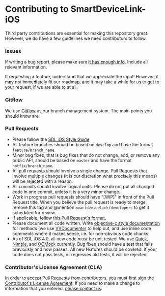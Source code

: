 # Contributing to SmartDeviceLink-iOS

Third party contributions are essential for making this repository great. However, we do have a few guidelines we need contributors to follow.

### Issues
If writing a bug report, please make sure [it has enough info](http://yourbugreportneedsmore.info). Include all relevant information. 

If requesting a feature, understand that we appreciate the input! However, it may not immediately fit our roadmap, and it may take a while for us to get to your request, if we are able to at all.

### Gitflow
We use [Gitflow](https://www.atlassian.com/git/tutorials/comparing-workflows/feature-branch-workflow) as our branch management system. The main points you should know are:

### Pull Requests
* Please follow the [SDL iOS Style Guide](https://github.com/smartdevicelink/SmartDeviceLink-iOS/wiki/Objective-C-Style-Guide)
* All feature branches should be based on `develop` and have the format `feature/branch_name`.
* Minor bug fixes, that is bug fixes that do not change, add, or remove any public API, should be based on `master` and have the format `hotfix/branch_name`.
* All pull requests should involve a single change. Pull Requests that involve multiple changes (it is our discretion what precisely this means) will be rejected with a reason.
* All commits should involve logical units. Please do not put all changed code in one commit, unless it is a very minor change.
* Work in progress pull requests should have "[WIP]" in front of the Pull Request title. When you believe the pull request is ready to merge, remove this tag and @mention `smartdevicelink/developers` to get it scheduled for review.
* If applicable, follow [this Pull Request's format](https://github.com/smartdevicelink/SmartDeviceLink-iOS/pull/45).
* Please document all code written. Write [objective-c style documentation](http://nshipster.com/documentation/) for methods (we use [VVDocumenter](https://github.com/onevcat/VVDocumenter-Xcode) to help out, and use inline code comments where it makes sense, i.e. for non-obvious code chunks.
* As of SDL iOS 4.0, all new code *must* be unit tested. We use [Quick](https://github.com/Quick/Quick), [Nimble](https://github.com/Quick/Nimble), and [OCMock](http://ocmock.org) currently. Bug fixes should have a test that fails previously and now passes. All new features should be covered. If your code does not pass tests, or regresses old tests, it will be rejected.

### Contributor's License Agreement (CLA)
In order to accept Pull Requests from contributors, you must first sign [the Contributor's License Agreement](https://docs.google.com/forms/d/1VNR8EUd5b46cQ7uNbCq1fJmnu0askNpUp5dudLKRGpU/viewform). If you need to make a change to information that you entered, [please contact us](mailto:justin@livio.io).

